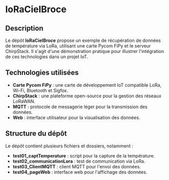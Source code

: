 # loRaCielBroce

## Description

Le dépôt **loRaCielBroce** propose un exemple de récupération de données de température via LoRa, utilisant une carte Pycom FiPy et le serveur ChirpStack. Il s'agit d'une démonstration pratique pour illustrer l'intégration de ces technologies dans un projet IoT.

## Technologies utilisées

- **Carte Pycom FiPy** : une carte de développement IoT compatible LoRa, Wi-Fi, Bluetooth et Sigfox.
- **ChirpStack** : une plateforme open-source pour la gestion des réseaux LoRaWAN.
- **MQTT** : protocole de messagerie léger pour la transmission des données.
- **Web** : interface utilisateur pour la visualisation des données.

## Structure du dépôt

Le dépôt contient plusieurs fichiers et dossiers, notamment :

- **test01_captTemperature** : script pour la capture de la température.
- **test02_communicationLora** : test de communication via LoRa.
- **test03_ClientMQTT** : client MQTT pour l'envoi des données.
- **test04_pageWeb** : interface web pour l'affichage des données.
